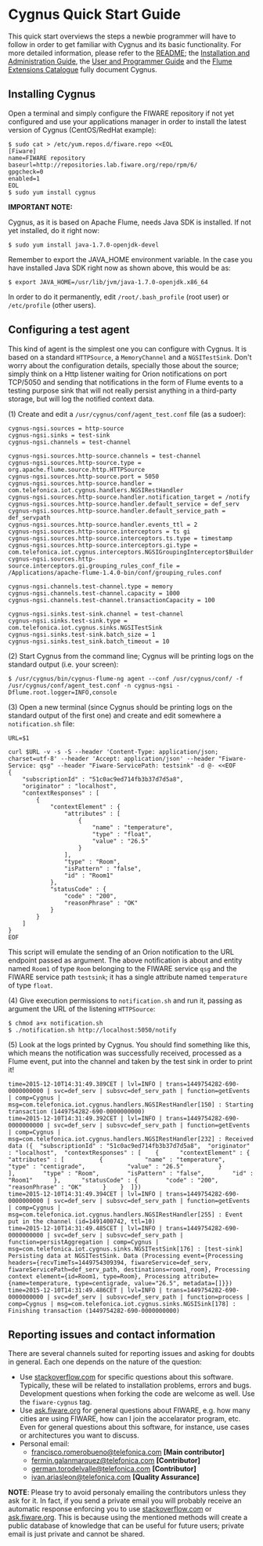 # Cygnus Quick Start Guide
This quick start overviews the steps a newbie programmer will have to follow in order to get familiar with Cygnus and its basic functionality. For more detailed information, please refer to the [README](https://github.com/telefonicaid/fiware-cygnus/blob/master/README.md); the [Installation and Administration Guide](./installation_and_administration_guide/introduction.md), the [User and Programmer Guide](user_and_programmer_guide/introduction.md) and the [Flume Extensions Catalogue](flume_extensions_catalogue/introduction.md) fully document Cygnus.

## Installing Cygnus
Open a terminal and simply configure the FIWARE repository if not yet configured and use your applications manager in order to install the latest version of Cygnus (CentOS/RedHat example):

```
$ sudo cat > /etc/yum.repos.d/fiware.repo <<EOL
[Fiware]
name=FIWARE repository
baseurl=http://repositories.lab.fiware.org/repo/rpm/6/
gpgcheck=0
enabled=1
EOL
$ sudo yum install cygnus
```

**IMPORTANT NOTE:**

Cygnus, as it is based on Apache Flume, needs Java SDK is installed. If not yet installed, do it right now:

```
$ sudo yum install java-1.7.0-openjdk-devel
```

Remember to export the JAVA_HOME environment variable. In the case you have installed Java SDK right now as shown above, this would be as:

```
$ export JAVA_HOME=/usr/lib/jvm/java-1.7.0-openjdk.x86_64
```

In order to do it permanently, edit `/root/.bash_profile` (root user) or `/etc/profile` (other users).

## Configuring a test agent

This kind of agent is the simplest one you can configure with Cygnus. It is based on a standard `HTTPSource`, a `MemoryChannel` and a `NGSITestSink`. Don't worry about the configuration details, specially those about the source; simply think on a Http listener waiting for Orion notifications on port TCP/5050 and sending that notifications in the form of Flume events to a testing purpose sink that will not really persist anything in a third-party storage, but will log the notified context data.

(1) Create and edit a `/usr/cygnus/conf/agent_test.conf` file (as a sudoer):

```
cygnus-ngsi.sources = http-source
cygnus-ngsi.sinks = test-sink
cygnus-ngsi.channels = test-channel

cygnus-ngsi.sources.http-source.channels = test-channel
cygnus-ngsi.sources.http-source.type = org.apache.flume.source.http.HTTPSource
cygnus-ngsi.sources.http-source.port = 5050
cygnus-ngsi.sources.http-source.handler = com.telefonica.iot.cygnus.handlers.NGSIRestHandler
cygnus-ngsi.sources.http-source.handler.notification_target = /notify
cygnus-ngsi.sources.http-source.handler.default_service = def_serv
cygnus-ngsi.sources.http-source.handler.default_service_path = def_servpath
cygnus-ngsi.sources.http-source.handler.events_ttl = 2
cygnus-ngsi.sources.http-source.interceptors = ts gi
cygnus-ngsi.sources.http-source.interceptors.ts.type = timestamp
cygnus-ngsi.sources.http-source.interceptors.gi.type = com.telefonica.iot.cygnus.interceptors.NGSIGroupingInterceptor$Builder
cygnus-ngsi.sources.http-source.interceptors.gi.grouping_rules_conf_file = /Applications/apache-flume-1.4.0-bin/conf/grouping_rules.conf

cygnus-ngsi.channels.test-channel.type = memory
cygnus-ngsi.channels.test-channel.capacity = 1000
cygnus-ngsi.channels.test-channel.transactionCapacity = 100

cygnus-ngsi.sinks.test-sink.channel = test-channel
cygnus-ngsi.sinks.test-sink.type = com.telefonica.iot.cygnus.sinks.NGSITestSink
cygnus-ngsi.sinks.test-sink.batch_size = 1
cygnus-ngsi.sinks.test_sink.batch_timeout = 10
```

(2) Start Cygnus from the command line; Cygnus will be printing logs on the standard output (i.e. your screen):

```
$ /usr/cygnus/bin/cygnus-flume-ng agent --conf /usr/cygnus/conf/ -f /usr/cygnus/conf/agent_test.conf -n cygnus-ngsi -Dflume.root.logger=INFO,console
```

(3) Open a new terminal (since Cygnus should be printing logs on the standard output of the first one) and create and edit somewhere a `notification.sh` file:

```
URL=$1

curl $URL -v -s -S --header 'Content-Type: application/json; charset=utf-8' --header 'Accept: application/json' --header "Fiware-Service: qsg" --header "Fiware-ServicePath: testsink" -d @- <<EOF
{
	"subscriptionId" : "51c0ac9ed714fb3b37d7d5a8",
	"originator" : "localhost",
	"contextResponses" : [
		{
			"contextElement" : {
				"attributes" : [
					{
						"name" : "temperature",
						"type" : "float",
						"value" : "26.5"
					}
				],
				"type" : "Room",
				"isPattern" : "false",
				"id" : "Room1"
			},
			"statusCode" : {
				"code" : "200",
				"reasonPhrase" : "OK"
			}
		}
	]
}
EOF
```

This script will emulate the sending of an Orion notification to the URL endpoint passed as argument. The above notification is about and entity named `Room1` of type `Room` belonging to the FIWARE service `qsg` and the FIWARE service path `testsink`; it has a single attribute named `temperature` of type `float`.

(4) Give execution permissions to `notification.sh` and run it, passing as argument the URL of the listening `HTTPSource`:

```
$ chmod a+x notification.sh
$ ./notification.sh http://localhost:5050/notify
```

(5) Look at the logs printed by Cygnus. You should find something like this, which means the notification was successfully received, processed as a Flume event, put into the channel and taken by the test sink in order to print it!


```
time=2015-12-10T14:31:49.389CET | lvl=INFO | trans=1449754282-690-0000000000 | svc=def_serv | subsvc=def_serv_path | function=getEvents | comp=Cygnus | msg=com.telefonica.iot.cygnus.handlers.NGSIRestHandler[150] : Starting transaction (1449754282-690-0000000000)
time=2015-12-10T14:31:49.392CET | lvl=INFO | trans=1449754282-690-0000000000 | svc=def_serv | subsvc=def_serv_path | function=getEvents | comp=Cygnus | msg=com.telefonica.iot.cygnus.handlers.NGSIRestHandler[232] : Received data ({  "subscriptionId" : "51c0ac9ed714fb3b37d7d5a8",  "originator" : "localhost",  "contextResponses" : [    {      "contextElement" : {        "attributes" : [          {            "name" : "temperature",            "type" : "centigrade",            "value" : "26.5"          }        ],        "type" : "Room",        "isPattern" : "false",        "id" : "Room1"      },      "statusCode" : {        "code" : "200",        "reasonPhrase" : "OK"      }    }  ]})
time=2015-12-10T14:31:49.394CET | lvl=INFO | trans=1449754282-690-0000000000 | svc=def_serv | subsvc=def_serv_path | function=getEvents | comp=Cygnus | msg=com.telefonica.iot.cygnus.handlers.NGSIRestHandler[255] : Event put in the channel (id=1491400742, ttl=10)
time=2015-12-10T14:31:49.485CET | lvl=INFO | trans=1449754282-690-0000000000 | svc=def_serv | subsvc=def_serv_path | function=persistAggregation | comp=Cygnus | msg=com.telefonica.iot.cygnus.sinks.NGSITestSink[176] : [test-sink] Persisting data at NGSITestSink. Data (Processing event={Processing headers={recvTimeTs=1449754309394, fiwareService=def_serv, fiwareServicePath=def_serv_path, destinations=room1_room}, Processing context element={id=Room1, type=Room}, Processing attribute={name=temperature, type=centigrade, value="26.5", metadata=[]}})
time=2015-12-10T14:31:49.486CET | lvl=INFO | trans=1449754282-690-0000000000 | svc=def_serv | subsvc=def_serv_path | function=process | comp=Cygnus | msg=com.telefonica.iot.cygnus.sinks.NGSISink[178] : Finishing transaction (1449754282-690-0000000000)

```

## Reporting issues and contact information
There are several channels suited for reporting issues and asking for doubts in general. Each one depends on the nature of the question:

* Use [stackoverflow.com](http://stackoverflow.com) for specific questions about this software. Typically, these will be related to installation problems, errors and bugs. Development questions when forking the code are welcome as well. Use the `fiware-cygnus` tag.
* Use [ask.fiware.org](https://ask.fiware.org/questions/) for general questions about FIWARE, e.g. how many cities are using FIWARE, how can I join the accelarator program, etc. Even for general questions about this software, for instance, use cases or architectures you want to discuss.
* Personal email:
    * [francisco.romerobueno@telefonica.com](mailto:francisco.romerobueno@telefonica.com) **[Main contributor]**
    * [fermin.galanmarquez@telefonica.com](mailto:fermin.galanmarquez@telefonica.com) **[Contributor]**
    * [german.torodelvalle@telefonica.com](german.torodelvalle@telefonica.com) **[Contributor]**
    * [ivan.ariasleon@telefonica.com](mailto:ivan.ariasleon@telefonica.com) **[Quality Assurance]**

**NOTE**: Please try to avoid personaly emailing the contributors unless they ask for it. In fact, if you send a private email you will probably receive an automatic response enforcing you to use [stackoverflow.com](http://stackoverflow.com) or [ask.fiware.org](https://ask.fiware.org/questions/). This is because using the mentioned methods will create a public database of knowledge that can be useful for future users; private email is just private and cannot be shared.
